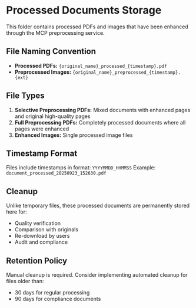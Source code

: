 # Processed Documents Storage

This folder contains processed PDFs and images that have been enhanced through the MCP preprocessing service.

## File Naming Convention

- **Processed PDFs:** `{original_name}_processed_{timestamp}.pdf`
- **Preprocessed Images:** `{original_name}_preprocessed_{timestamp}.{ext}`

## File Types

1. **Selective Preprocessing PDFs:** Mixed documents with enhanced pages and original high-quality pages
2. **Full Preprocessing PDFs:** Completely processed documents where all pages were enhanced
3. **Enhanced Images:** Single processed image files

## Timestamp Format

Files include timestamps in format: `YYYYMMDD_HHMMSS`
Example: `document_processed_20250923_152630.pdf`

## Cleanup

Unlike temporary files, these processed documents are permanently stored here for:
- Quality verification
- Comparison with originals
- Re-download by users
- Audit and compliance

## Retention Policy

Manual cleanup is required. Consider implementing automated cleanup for files older than:
- 30 days for regular processing
- 90 days for compliance documents